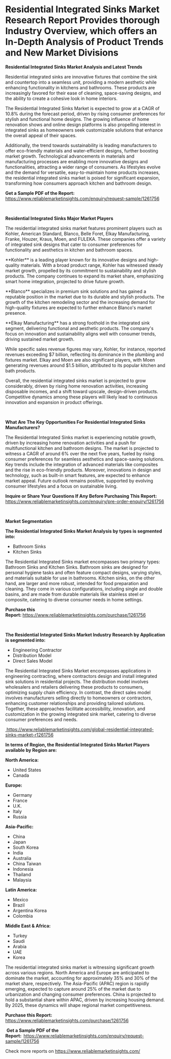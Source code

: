 <p><h1>Residential Integrated Sinks Market Research Report Provides thorough Industry Overview, which offers an In-Depth Analysis of Product Trends and New Market Divisions</h1></p><p><strong>Residential Integrated Sinks Market Analysis and Latest Trends</strong></p>
<p><p>Residential integrated sinks are innovative fixtures that combine the sink and countertop into a seamless unit, providing a modern aesthetic while enhancing functionality in kitchens and bathrooms. These products are increasingly favored for their ease of cleaning, space-saving designs, and the ability to create a cohesive look in home interiors.</p><p>The Residential Integrated Sinks Market is expected to grow at a CAGR of 10.8% during the forecast period, driven by rising consumer preferences for stylish and functional home designs. The growing influence of home renovation shows and online design platforms is also propelling interest in integrated sinks as homeowners seek customizable solutions that enhance the overall appeal of their spaces.</p><p>Additionally, the trend towards sustainability is leading manufacturers to offer eco-friendly materials and water-efficient designs, further boosting market growth. Technological advancements in materials and manufacturing processes are enabling more innovative designs and functionalities, attracting a wider range of consumers. As lifestyles evolve and the demand for versatile, easy-to-maintain home products increases, the residential integrated sinks market is poised for significant expansion, transforming how consumers approach kitchen and bathroom design.</p></p>
<p><strong>Get a Sample PDF of the Report:&nbsp;</strong> <a href="https://www.reliablemarketinsights.com/enquiry/request-sample/1261756?utm_campaign=2110&utm_medium=2&utm_source=Github&utm_content=ia&utm_term=09022025&utm_id=residential-integrated-sinks">https://www.reliablemarketinsights.com/enquiry/request-sample/1261756</a></p>
<p>&nbsp;</p>
<p><strong>Residential Integrated Sinks Major Market Players</strong></p>
<p><p>The residential integrated sinks market features prominent players such as Kohler, American Standard, Blanco, Belle Foret, Elkay Manufacturing, Franke, Houzer, Kraus, Moen, and FULEKA. These companies offer a variety of integrated sink designs that cater to consumer preferences for functionality and aesthetics in kitchen and bathroom spaces.</p><p>**Kohler** is a leading player known for its innovative designs and high-quality materials. With a broad product range, Kohler has witnessed steady market growth, propelled by its commitment to sustainability and stylish products. The company continues to expand its market share, emphasizing smart home integration, projected to drive future growth.</p><p>**Blanco** specializes in premium sink solutions and has gained a reputable position in the market due to its durable and stylish products. The growth of the kitchen remodeling sector and the increasing demand for high-quality fixtures are expected to further enhance Blanco's market presence. </p><p>**Elkay Manufacturing** has a strong foothold in the integrated sink segment, delivering functional and aesthetic products. The company's focus on innovation and sustainability aligns well with consumer trends, driving sustained market growth.</p><p>While specific sales revenue figures may vary, Kohler, for instance, reported revenues exceeding $7 billion, reflecting its dominance in the plumbing and fixtures market. Elkay and Moen are also significant players, with Moen generating revenues around $1.5 billion, attributed to its popular kitchen and bath products.</p><p>Overall, the residential integrated sinks market is projected to grow considerably, driven by rising home renovation activities, increasing disposable incomes, and a shift toward upscale, design-driven products. Competitive dynamics among these players will likely lead to continuous innovation and expansion in product offerings.</p></p>
<p>&nbsp;</p>
<p><strong>What Are The Key Opportunities For Residential Integrated Sinks Manufacturers?</strong></p>
<p><p>The Residential Integrated Sinks market is experiencing notable growth, driven by increasing home renovation activities and a push for multifunctional kitchen and bathroom designs. The market is projected to witness a CAGR of around 6% over the next five years, fueled by rising consumer preferences for seamless aesthetics and space-saving solutions. Key trends include the integration of advanced materials like composites and the rise in eco-friendly products. Moreover, innovations in design and technology, such as built-in smart features, are expected to enhance market appeal. Future outlook remains positive, supported by evolving consumer lifestyles and a focus on sustainable living.</p></p>
<p><strong>Inquire or Share Your Questions If Any Before Purchasing This Report:</strong> <a href="https://www.reliablemarketinsights.com/enquiry/pre-order-enquiry/1261756?utm_campaign=2110&utm_medium=2&utm_source=Github&utm_content=ia&utm_term=09022025&utm_id=residential-integrated-sinks">https://www.reliablemarketinsights.com/enquiry/pre-order-enquiry/1261756</a></p>
<p>&nbsp;</p>
<p><strong>Market Segmentation</strong></p>
<p><strong>The Residential Integrated Sinks Market Analysis by types is segmented into:</strong></p>
<p><ul><li>Bathroom Sinks</li><li>Kitchen Sinks</li></ul></p>
<p><p>The Residential Integrated Sinks market encompasses two primary types: Bathroom Sinks and Kitchen Sinks. Bathroom sinks are designed for personal hygiene tasks and often feature compact designs, varying styles, and materials suitable for use in bathrooms. Kitchen sinks, on the other hand, are larger and more robust, intended for food preparation and cleaning. They come in various configurations, including single and double basins, and are made from durable materials like stainless steel or composite, catering to diverse consumer needs in home settings.</p></p>
<p><strong>Purchase this Report:&nbsp;</strong><a href="https://www.reliablemarketinsights.com/purchase/1261756?utm_campaign=2110&utm_medium=2&utm_source=Github&utm_content=ia&utm_term=09022025&utm_id=residential-integrated-sinks">https://www.reliablemarketinsights.com/purchase/1261756</a></p>
<p>&nbsp;</p>
<p><strong>The Residential Integrated Sinks Market Industry Research by Application is segmented into:</strong></p>
<p><ul><li>Engineering Contractor</li><li>Distribution Model</li><li>Direct Sales Model</li></ul></p>
<p><p>The Residential Integrated Sinks Market encompasses applications in engineering contracting, where contractors design and install integrated sink solutions in residential projects. The distribution model involves wholesalers and retailers delivering these products to consumers, optimizing supply chain efficiency. In contrast, the direct sales model involves manufacturers selling directly to homeowners or contractors, enhancing customer relationships and providing tailored solutions. Together, these approaches facilitate accessibility, innovation, and customization in the growing integrated sink market, catering to diverse consumer preferences and needs.</p></p>
<p><a href="https://www.reliablemarketinsights.com/global-residential-integrated-sinks-market-r1261756?utm_campaign=2110&utm_medium=2&utm_source=Github&utm_content=ia&utm_term=09022025&utm_id=residential-integrated-sinks">&nbsp;https://www.reliablemarketinsights.com/global-residential-integrated-sinks-market-r1261756</a></p>
<p><strong>In terms of Region, the Residential Integrated Sinks Market Players available by Region are:</strong></p>
<p>
    <p> <strong> North America: </strong>
        <ul>
            <li>United States</li>
            <li>Canada</li>
        </ul>
        </p> 
    <p> <strong> Europe: </strong>
        <ul>
            <li>Germany</li>
            <li>France</li>
            <li>U.K.</li>
            <li>Italy</li>
            <li>Russia</li>
        </ul>
        </p> 
    <p> <strong> Asia-Pacific: </strong>
        <ul>
            <li>China</li>
            <li>Japan</li>
            <li>South Korea</li>
            <li>India</li>
            <li>Australia</li>
            <li>China Taiwan</li>
            <li>Indonesia</li>
            <li>Thailand</li>
            <li>Malaysia</li>
        </ul>
        </p> 
    <p> <strong> Latin America: </strong>
        <ul>
            <li>Mexico</li>
            <li>Brazil</li>
            <li>Argentina Korea</li>
            <li>Colombia</li>
        </ul>
        </p> 
    <p> <strong> Middle East & Africa: </strong>
        <ul>
            <li>Turkey</li>
            <li>Saudi</li>
            <li>Arabia</li>
            <li>UAE</li>
            <li>Korea</li>
        </ul>
    </p>
    </p>
<p><p>The residential integrated sinks market is witnessing significant growth across various regions. North America and Europe are anticipated to dominate the market, accounting for approximately 35% and 30% of the market share, respectively. The Asia-Pacific (APAC) region is rapidly emerging, expected to capture around 25% of the market due to urbanization and changing consumer preferences. China is projected to hold a substantial share within APAC, driven by increasing housing demand. By 2025, these dynamics will shape regional market competitiveness.</p></p>
<p><strong>Purchase this Report: </strong><a href="https://www.reliablemarketinsights.com/purchase/1261756?utm_campaign=2110&utm_medium=2&utm_source=Github&utm_content=ia&utm_term=09022025&utm_id=residential-integrated-sinks">https://www.reliablemarketinsights.com/purchase/1261756</a></p>
<p>&nbsp;<strong>Get a Sample PDF of the Report:&nbsp;&nbsp;</strong><a href="https://www.reliablemarketinsights.com/enquiry/request-sample/1261756?utm_campaign=2110&utm_medium=2&utm_source=Github&utm_content=ia&utm_term=09022025&utm_id=residential-integrated-sinks">https://www.reliablemarketinsights.com/enquiry/request-sample/1261756</a></p>
<p><strong></strong></p>
<p>Check more reports on <a href="https://www.reliablemarketinsights.com/?utm_campaign=2110&utm_medium=2&utm_source=Github&utm_content=ia&utm_term=09022025&utm_id=residential-integrated-sinks">https://www.reliablemarketinsights.com/</a></p>